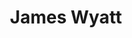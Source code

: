 ---
title: James Wyatt
email: jwyatt3@nd.edu
image: "/images/headshots/unknown.jpg"
description: Assistant Rector
weight: 3
social:
  - name: email
    icon: fa-regular fa-envelope
    link: mailto:jwyatt3@nd.edu
---